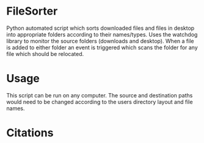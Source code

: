 # FileSorter
Python automated script which sorts downloaded files and files in desktop into appropriate folders according to their names/types. Uses the watchdog library to monitor
the source folders (downloads and desktop). When a file is added to either folder an event is triggered which scans the folder for any file which should be relocated.

# Usage
This script can be run on any computer. The source and destination paths would need to be changed according to the users directory layout and file names.

# Citations
